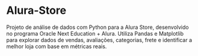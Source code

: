 # Alura-Store
Projeto de análise de dados com Python para a Alura Store, desenvolvido no programa Oracle Next Education + Alura. Utiliza Pandas e Matplotlib para explorar dados de vendas, avaliações, categorias, frete e identificar a melhor loja com base em métricas reais.
